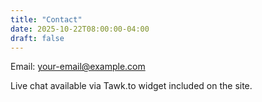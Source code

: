 ```yaml
---
title: "Contact"
date: 2025-10-22T08:00:00-04:00
draft: false
---
```


Email: your-email@example.com

Live chat available via Tawk.to widget included on the site.
